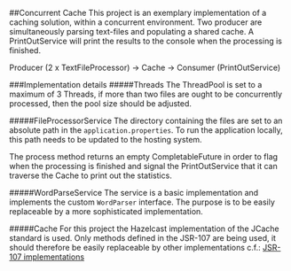 ##Concurrent Cache 
This project is an exemplary implementation of a caching solution, within a concurrent environment.
Two producer are simultaneously parsing text-files and populating a shared cache. A PrintOutService will print the results 
to the console when the processing is finished.

Producer (2 x TextFileProcessor) -> Cache -> Consumer (PrintOutService)

###Implementation details
#####Threads
The ThreadPool is set to a maximum of 3 Threads, if more than two files are ought to be concurrently processed, then the
pool size should be adjusted.

#####FileProcessorService
The directory containing the files are set to an absolute path in the `application.properties`. To run the application 
locally, this path needs to be updated to the hosting system.

The process method returns an empty CompletableFuture in order to flag when the processing is finished and signal the 
PrintOutService that it can traverse the Cache to print out the statistics.

#####WordParseService
The service is a basic implementation and implements the custom `WordParser` interface. The purpose is to be easily 
replaceable by a more sophisticated implementation.

#####Cache
For this project the Hazelcast implementation of the JCache standard is used. Only methods defined in the JSR-107 are being
used, it should therefore be easily replaceable by other implementations c.f.: [JSR-107 implementations](https://jcp.org/aboutJava/communityprocess/implementations/jsr107/index.html)

